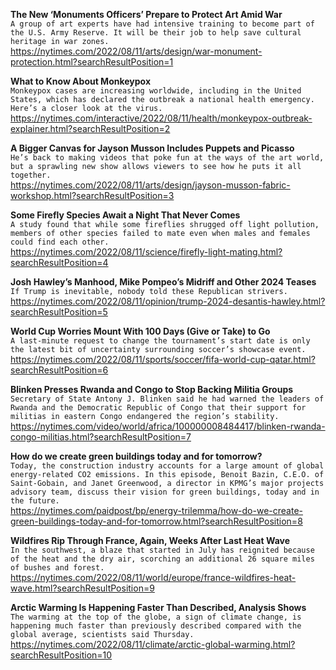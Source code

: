 **The New ‘Monuments Officers’ Prepare to Protect Art Amid War**\
`A group of art experts have had intensive training to become part of the U.S. Army Reserve. It will be their job to help save cultural heritage in war zones.`\
https://nytimes.com/2022/08/11/arts/design/war-monument-protection.html?searchResultPosition=1

**What to Know About Monkeypox**\
`Monkeypox cases are increasing worldwide, including in the United States, which has declared the outbreak a national health emergency. Here’s a closer look at the virus.`\
https://nytimes.com/interactive/2022/08/11/health/monkeypox-outbreak-explainer.html?searchResultPosition=2

**A Bigger Canvas for Jayson Musson Includes Puppets and Picasso**\
`He’s back to making videos that poke fun at the ways of the art world, but a sprawling new show allows viewers to see how he puts it all together.`\
https://nytimes.com/2022/08/11/arts/design/jayson-musson-fabric-workshop.html?searchResultPosition=3

**Some Firefly Species Await a Night That Never Comes**\
`A study found that while some fireflies shrugged off light pollution, members of other species failed to mate even when males and females could find each other.`\
https://nytimes.com/2022/08/11/science/firefly-light-mating.html?searchResultPosition=4

**Josh Hawley’s Manhood, Mike Pompeo’s Midriff and Other 2024 Teases**\
`If Trump is inevitable, nobody told these Republican strivers.`\
https://nytimes.com/2022/08/11/opinion/trump-2024-desantis-hawley.html?searchResultPosition=5

**World Cup Worries Mount With 100 Days (Give or Take) to Go**\
`A last-minute request to change the tournament’s start date is only the latest bit of uncertainty surrounding soccer’s showcase event.`\
https://nytimes.com/2022/08/11/sports/soccer/fifa-world-cup-qatar.html?searchResultPosition=6

**Blinken Presses Rwanda and Congo to Stop Backing Militia Groups**\
`Secretary of State Antony J. Blinken said he had warned the leaders of Rwanda and the Democratic Republic of Congo that their support for militias in eastern Congo endangered the region’s stability.`\
https://nytimes.com/video/world/africa/100000008484417/blinken-rwanda-congo-militias.html?searchResultPosition=7

**How do we create green buildings today and for tomorrow?**\
`Today, the construction industry accounts for a large amount of global energy-related CO2 emissions. In this episode, Benoit Bazin, C.E.O. of Saint-Gobain, and Janet Greenwood, a director in KPMG’s major projects advisory team, discuss their vision for green buildings, today and in the future.`\
https://nytimes.com/paidpost/bp/energy-trilemma/how-do-we-create-green-buildings-today-and-for-tomorrow.html?searchResultPosition=8

**Wildfires Rip Through France, Again, Weeks After Last Heat Wave**\
`In the southwest, a blaze that started in July has reignited because of the heat and the dry air, scorching an additional 26 square miles of bushes and forest.`\
https://nytimes.com/2022/08/11/world/europe/france-wildfires-heat-wave.html?searchResultPosition=9

**Arctic Warming Is Happening Faster Than Described, Analysis Shows**\
`The warming at the top of the globe, a sign of climate change, is happening much faster than previously described compared with the global average, scientists said Thursday.`\
https://nytimes.com/2022/08/11/climate/arctic-global-warming.html?searchResultPosition=10

